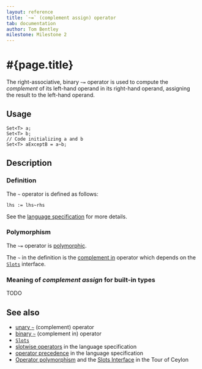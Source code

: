 ```yaml
---
layout: reference
title: `~=` (complement assign) operator
tab: documentation
author: Tom Bentley
milestone: Milestone 2
---
```


# #{page.title}

The right-associative, binary `~=` operator is used to compute the 
*complement* of its left-hand operand in its right-hand operand, assigning the 
result to the left-hand operand. 

## Usage 

    Set<T> a;
    Set<T> b;
    // Code initializing a and b
    Set<T> aExceptB = a~b;

## Description


### Definition

The `~` operator is defined as follows:

    lhs := lhs~rhs

See the [language specification](#{site.urls.spec}#slotwiseoperators) for 
more details.

### Polymorphism

The `~=` operator is [polymorphic](/documentation/reference/operator/operator-polymorphism).

The `~` in the definition is the [complement in](../complement-in) operator 
which depends on the [`Slots`](../../ceylon.language/Slots) interface.

### Meaning of *complement assign* for built-in types

TODO

## See also

* [unary `~`](../complement) (complement) operator
* [binary `~`](../complement-in) (complement in) operator
* [`Slots`](../../ceylon.language/Slots)
* [slotwise operators](#{site.urls.spec}#slotwiseoperators) in the 
  language specification
* [operator precedence](#{site.urls.spec}#operatorprecedence) in the 
  language specification
* [Operator polymorphism](/documentation/tour/language-module/#operator_polymorphism) 
  and the
  [Slots Interface](/documentation/tour/language-module/#the_slots_interface) 
  in the Tour of Ceylon


